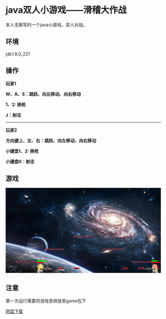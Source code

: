 # java双人小游戏——滑稽大作战

本人无聊写的一个java小游戏，双人对战。

## 环境
jdk1.8.0_221


## 操作

**玩家1**

**W、A、S：跳跃、向左移动、向右移动**

**1、2: 换枪**

**J：射击**

------

**玩家2**

**方向键上、左、右：跳跃、向左移动、向右移动**

**小键盘1、2: 换枪**

**小键盘0：射击**



## 游戏

![截图](截图.jpg)


## 注意
第一次运行需要将游戏音频放至game包下

[网盘下载](https://pan.baidu.com/s/1pye-_QGD1K5QO0Y46ZOywQ)